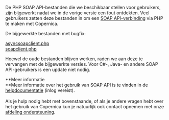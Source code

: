 De PHP SOAP API-bestanden die we beschikbaar stellen voor gebruikers,
zijn bijgewerkt nadat we in de vorige versie een fout ontdekten. Veel
gebruikers zetten deze bestanden in om een [SOAP
API-verbinding](./soap-api-documentation.md)
via PHP te maken met Copernica.

De bijgewerkte bestanden met bugfix:

[asyncsoapclient.php](https://publisher.copernica.com/index.php?pxd=.p.help.file&pxc=202241&article=soapapi.ide.UsingPHP&language=en_US&id=57) \
[soapclient.php](https://publisher.copernica.com/index.php?pxd=.p.help.file&pxc=202241&article=soapapi.ide.UsingPHP&language=en_US&id=56) 

Hoewel de oude bestanden blijven werken, raden we aan deze te vervangen
met de bijgewerkte versies. Voor C\#-, Java- en andere SOAP
API-gebruikers is een update niet nodig. 

**Meer informatie\
**Meer informatie over het gebruik van SOAP API is te vinden in de
[helpdocumentatie](https://publisher.copernica.com/index.php?pxd=.p.help&pxc=2022&article=soapapi.ide.UsingPHP&language=en_US)
(inlog vereist).\
 \
 Als je hulp nodig hebt met bovenstaande, of als je andere vragen hebt
over het gebruik van Copernica kun je natuurlijk ook contact opnemen met
onze [afdeling
ondersteuning](http://www.copernica.com/nl/articles/ondersteuning).
